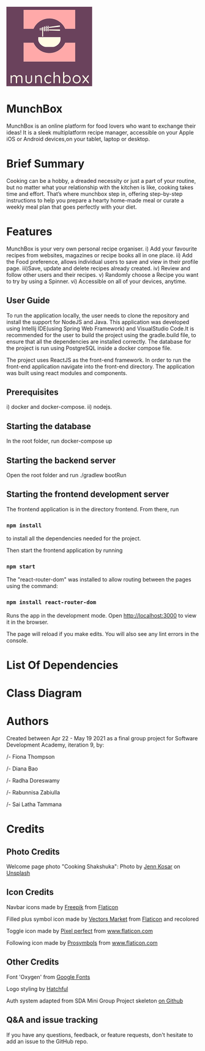 ![Munchbox logo](frontend/src/resources/logo-readme.png)

# MunchBox
MunchBox is an online platform for food lovers who want to exchange their ideas!
It is a sleek multiplatform recipe manager, accessible on your Apple iOS or Android devices,on your tablet, laptop or desktop.

# Brief Summary
Cooking can be a hobby, a dreaded necessity or just a
part of your routine, but no matter what your
relationship with the kitchen is like, cooking
takes time and effort. That’s where munchbox step in, offering step-by-step
instructions to help you prepare a hearty home-made
meal or curate a weekly meal plan that goes perfectly with your diet.

# Features
MunchBox is your very own personal recipe organiser.
i)  Add your favourite recipes from websites, magazines or recipe books  all in one place.
ii) Add the Food preference, allows individual users to save and view in their profile page.
iii)Save, update and delete recipes already created.
iv) Review and follow other users and their recipes.
v)  Randomly choose a Recipe you want to try by using a Spinner.
vi) Accessible on all of your devices, anytime.


## User Guide
To run the application locally, the user needs to clone the repository and install the support for NodeJS and Java.
This application was developed using Intellij IDE(using Spring Web Framework) and VisualStudio Code.It is recommended 
for the user to build the project using the gradle.build file, to ensure that all the dependencies are installed correctly.
The database for the project is run using PostgreSQL inside a docker compose file.

The project uses ReactJS as the front-end framework. In order to run the front-end application 
navigate into the front-end directory. 
The application was built using react modules and components.

## Prerequisites

i)  docker and docker-compose.
ii) nodejs.

## Starting the database

In the root folder, run  docker-compose up

## Starting the backend server

Open the root folder and run ./gradlew bootRun

## Starting the frontend development server

The frontend application is in the directory frontend. From there, run
### `npm install`
to install all the dependencies needed for the project.

Then start the frontend application by running
### `npm start`

The "react-router-dom" was installed to allow routing between the pages using the command:
### `npm install react-router-dom`

Runs the app in the development mode.
Open [http://localhost:3000](http://localhost:3000) to view it in the browser.

The page will reload if you make edits.
You will also see any lint errors in the console.

# List Of Dependencies



# Class Diagram

# Authors

Created between Apr 22 - May 19 2021 as a final group project for Software Development Academy, iteration 9, by:

/- Fiona Thompson

/- Diana Bao

/- Radha Doreswamy

/- Rabunnisa Zabiulla

/- Sai Latha Tammana

# Credits

## Photo Credits

Welcome page photo "Cooking Shakshuka": Photo by <a href="https://unsplash.com/@foodwithaview?utm_source=unsplash&utm_medium=referral&utm_content=creditCopyText">Jenn Kosar</a> on <a href="https://unsplash.com/@foodwithaview?utm_source=unsplash&utm_medium=referral&utm_content=creditCopyText">Unsplash</a>

## Icon Credits

Navbar icons made by <a href="https://www.freepik.com" title="Freepik">Freepik</a> from <a href="https://www.flaticon.com/">Flaticon</a>

Filled plus symbol icon made by <a href="https://www.flaticon.com/authors/vectors-market">Vectors Market</a> from <a href="https://www.flaticon.com/">Flaticon</a> and recolored

Toggle icon made by <a href="https://www.flaticon.com/authors/pixel-perfect">Pixel perfect</a> from <a href="https://www.flaticon.com/">www.flaticon.com</a></div>

Following icon made by <a href="https://www.flaticon.com/authors/prosymbols">Prosymbols</a> from <a href="https://www.flaticon.com/" title="Flaticon">www.flaticon.com</a>


## Other Credits

Font 'Oxygen' from <a href="https://fonts.google.com/specimen/Oxygen">Google Fonts</a>

Logo styling by <a href="https://hatchful.shopify.com/">Hatchful</a>

Auth system adapted from SDA Mini Group Project skeleton <a href="https://github.com/softwaredevacademy/be-mini-group-project">on Github</a>

## Q&A and issue tracking

If you have any questions, feedback, or feature requests, don't hesitate to add an issue to the GitHub repo.
